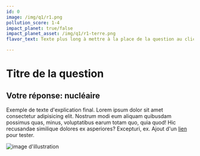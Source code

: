 ```yaml
---
id: 0
image: /img/q1/r1.png
pollution_score: 1-4
impact_planet: true/false
impact_planet_asset: /img/q1/r1-terre.png
flavor_text: Texte plus long à mettre à la place de la question au clic.

---
```


# Titre de la question

<div class="result-wrapper">

## Votre réponse: nucléaire

Exemple de texte d'explication final. Lorem ipsum dolor sit amet consectetur adipisicing elit. Nostrum modi eum aliquam quibusdam possimus quas, minus, voluptatibus earum totam quo, quia quod! Hic recusandae similique dolores ex asperiores? Excepturi, ex. Ajout d'un [lien](https://www.example.com) pour tester.

![image d'illustration](public/illustration.png)

</div>